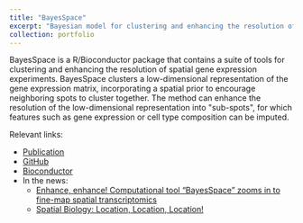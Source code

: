 ```yaml
---
title: "BayesSpace"
excerpt: "Bayesian model for clustering and enhancing the resolution of spatial gene expression experiments<br/><img src='/images/logo.png' width='400' height='auto'>"
collection: portfolio
---
```


BayesSpace is a R/Bioconductor package that contains a suite of tools for clustering and enhancing the resolution of spatial gene expression experiments. BayesSpace clusters a low-dimensional representation of the gene expression matrix, incorporating a spatial prior to encourage neighboring spots to cluster together. The method can enhance the resolution of the low-dimensional representation into "sub-spots", for which features such as gene expression or cell type composition can be imputed.

Relevant links:

* [Publication](https://doi.org/10.1038/s41587-021-00935-2)
* [GitHub](https://github.com/edward130603/BayesSpace)
* [Bioconductor](https://www.bioconductor.org/packages/release/bioc/html/BayesSpace.html)
* In the news:
  * [Enhance, enhance! Computational tool “BayesSpace” zooms in to fine-map spatial transcriptomics](https://www.fredhutch.org/en/news/spotlight/2022/03/ccg-zhao-naturebiotechnology.html)
  * [Spatial Biology: Location, Location, Location!](https://www.technologynetworks.com/proteomics/articles/spatial-biology-location-location-location-370156)
